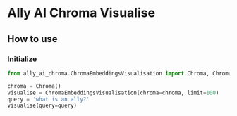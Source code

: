 # Ally AI Chroma Visualise

## How to use


### Initialize

```python
from ally_ai_chroma.ChromaEmbeddingsVisualisation import Chroma, ChromaEmbeddingsVisualisation

chroma = Chroma()
visualise = ChromaEmbeddingsVisualisation(chroma=chroma, limit=100)
query = 'what is an ally?'
visualise(query=query)
```



